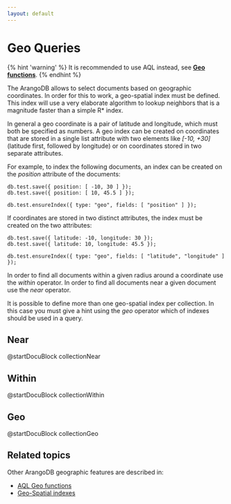 ```yaml
---
layout: default
---
```

Geo Queries
===========

{% hint 'warning' %}
It is recommended to use AQL instead, see [**Geo functions**](../../../../AQL/Functions/Geo.html).
{% endhint %}

The ArangoDB allows to select documents based on geographic coordinates. In
order for this to work, a geo-spatial index must be defined.  This index will
use a very elaborate algorithm to lookup neighbors that is a magnitude faster
than a simple R* index.

In general a geo coordinate is a pair of latitude and longitude, which must
both be specified as numbers. A geo index can be created on coordinates that
are stored in a single list attribute with two elements like *[-10, +30]* 
(latitude first, followed by longitude) or on coordinates stored in two 
separate attributes.

For example, to index the following documents, an index can be created on the
*position* attribute of the documents:

    db.test.save({ position: [ -10, 30 ] });
    db.test.save({ position: [ 10, 45.5 ] });

    db.test.ensureIndex({ type: "geo", fields: [ "position" ] });

If coordinates are stored in two distinct attributes, the index must be created
on the two attributes:

    db.test.save({ latitude: -10, longitude: 30 });
    db.test.save({ latitude: 10, longitude: 45.5 });

    db.test.ensureIndex({ type: "geo", fields: [ "latitude", "longitude" ] });

In order to find all documents within a given radius around a coordinate use 
the *within* operator. In order to find all documents near a given document 
use the *near* operator.

It is possible to define more than one geo-spatial index per collection.  In
this case you must give a hint using the *geo* operator which of indexes
should be used in a query.

Near
----

<!-- js/common/modules/@arangodb/arango-collection-common.js-->
@startDocuBlock collectionNear

Within
------

<!-- js/common/modules/@arangodb/arango-collection-common.js-->
@startDocuBlock collectionWithin

Geo
---

<!-- js/common/modules/@arangodb/arango-collection-common.js-->
@startDocuBlock collectionGeo

Related topics
--------------

Other ArangoDB geographic features are described in: 
- [AQL Geo functions](../../../../AQL/Functions/Geo.html)
- [Geo-Spatial indexes](../../../Indexing/Geo.md)
